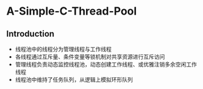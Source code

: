 # A-Simple-C-Thread-Pool

Introduction
--------------
* 线程池中的线程分为管理线程与工作线程<br>
* 各线程通过互斥量、条件变量等锁机制对共享资源进行互斥访问<br>
* 管理线程负责动态监控线程池，动态创建工作线程、或优雅注销多余空闲工作线程<br>
* 线程池中维持了任务队列，从逻辑上模拟环形队列<br>
